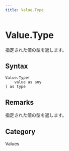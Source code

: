 ```yaml
---
title: Value.Type
---
```


# Value.Type


指定された値の型を返します。


## Syntax

```powerquery
Value.Type(
    value as any
) as type
```


## Remarks

指定された値の型を返します。



## Category
Values
